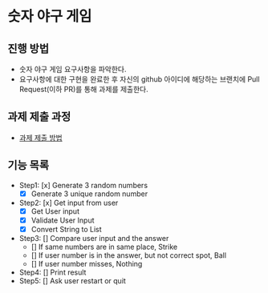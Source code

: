# 숫자 야구 게임
## 진행 방법
* 숫자 야구 게임 요구사항을 파악한다.
* 요구사항에 대한 구현을 완료한 후 자신의 github 아이디에 해당하는 브랜치에 Pull Request(이하 PR)를 통해 과제를 제출한다.

## 과제 제출 과정
* [과제 제출 방법](https://github.com/next-step/nextstep-docs/tree/master/precourse)

## 기능 목록
* Step1: [x] Generate 3 random numbers
	- [x] Generate 3 unique random number
* Step2: [x] Get input from user
	- [x] Get User input
	- [x] Validate User Input
	- [x] Convert String to List
* Step3: [] Compare user input and the answer
	- [] If same numbers are in same place, Strike
	- [] If user number is in the answer, but not correct spot, Ball
	- [] If user number misses, Nothing 
* Step4: [] Print result 
* Step5: [] Ask user restart or quit
